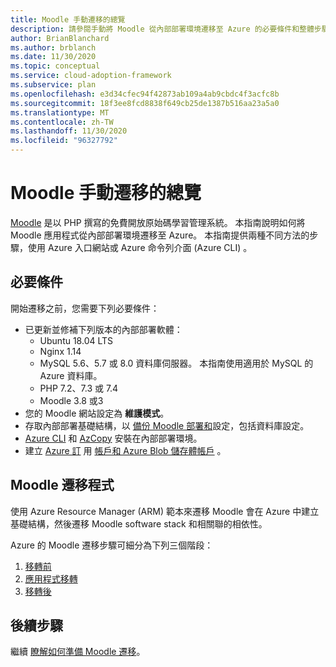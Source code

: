 ```yaml
---
title: Moodle 手動遷移的總覽
description: 請參閱手動將 Moodle 從內部部署環境遷移至 Azure 的必要條件和整體步驟。
author: BrianBlanchard
ms.author: brblanch
ms.date: 11/30/2020
ms.topic: conceptual
ms.service: cloud-adoption-framework
ms.subservice: plan
ms.openlocfilehash: e3d34cfec94f42873ab109a4ab9cbdc4f3acfc8b
ms.sourcegitcommit: 18f3ee8fcd8838f649cb25de1387b516aa23a5a0
ms.translationtype: MT
ms.contentlocale: zh-TW
ms.lasthandoff: 11/30/2020
ms.locfileid: "96327792"
---
```

# <a name="overview-of-moodle-manual-migration"></a>Moodle 手動遷移的總覽

[Moodle](https://moodle.org/) 是以 PHP 撰寫的免費開放原始碼學習管理系統。 本指南說明如何將 Moodle 應用程式從內部部署環境遷移至 Azure。 本指南提供兩種不同方法的步驟，使用 Azure 入口網站或 Azure 命令列介面 (Azure CLI) 。

## <a name="prerequisites"></a>必要條件

開始遷移之前，您需要下列必要條件：

- 已更新並修補下列版本的內部部署軟體：
  - Ubuntu 18.04 LTS
  - Nginx 1.14
  - MySQL 5.6、5.7 或 8.0 資料庫伺服器。 本指南使用適用於 MySQL 的 Azure 資料庫。
  - PHP 7.2、7.3 或 7.4
  - Moodle 3.8 或3
- 您的 Moodle 網站設定為 **維護模式**。
- 存取內部部署基礎結構，以 [備份 Moodle 部署和](migration-pre.md#back-up-on-premises-data)設定，包括資料庫設定。
- [Azure CLI](migration-pre.md#install-the-azure-cli) 和 [AzCopy](migration-pre.md#download-and-install-azcopy) 安裝在內部部署環境。
- 建立 [Azure 訂](migration-pre.md#create-a-subscription) 用 [帳戶和 Azure Blob 儲存體帳戶](migration-pre.md#create-a-storage-account) 。

## <a name="moodle-migration-process"></a>Moodle 遷移程式

使用 Azure Resource Manager (ARM) 範本來遷移 Moodle 會在 Azure 中建立基礎結構，然後遷移 Moodle software stack 和相關聯的相依性。

Azure 的 Moodle 遷移步驟可細分為下列三個階段：

1. [移轉前](migration-pre.md)
1. [應用程式移轉](migration-start.md)
1. [移轉後](migration-post.md)

## <a name="next-steps"></a>後續步驟

繼續 [瞭解如何準備 Moodle 遷移](./migration-pre.md)。
